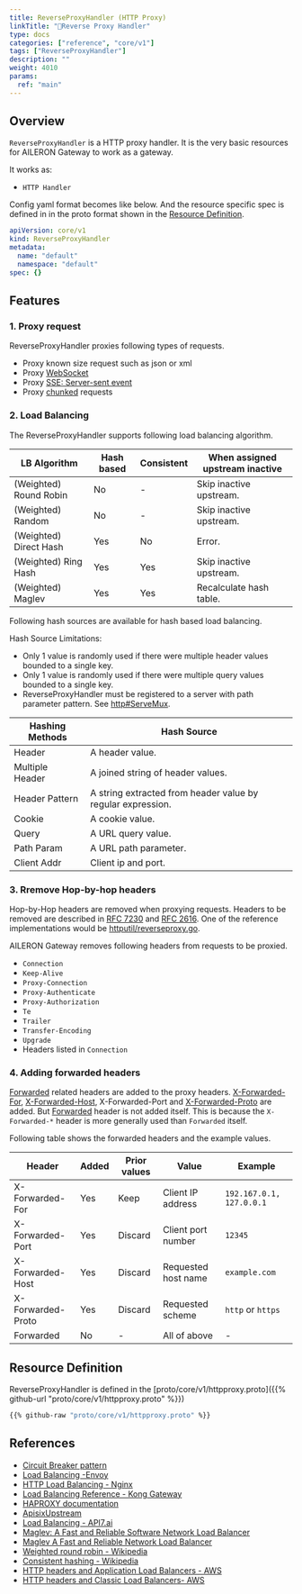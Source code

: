 ```yaml
---
title: ReverseProxyHandler (HTTP Proxy)
linkTitle: "🤚Reverse Proxy Handler"
type: docs
categories: ["reference", "core/v1"]
tags: ["ReverseProxyHandler"]
description: ""
weight: 4010
params:
  ref: "main"
---
```


## Overview

`ReverseProxyHandler` is a HTTP proxy handler.
It is the very basic resources for AILERON Gateway to work as a gateway.

It works as:

- `HTTP Handler`

Config yaml format becomes like below.
And the resource specific spec is defined in in the proto format shown in the [Resource Definition](#resource-definition).

```yaml
apiVersion: core/v1
kind: ReverseProxyHandler
metadata:
  name: "default"
  namespace: "default"
spec: {}
```

## Features

### 1. Proxy request

ReverseProxyHandler proxies following types of requests.

- Proxy known size request such as json or xml
- Proxy [WebSocket](https://en.wikipedia.org/wiki/WebSocket)
- Proxy [SSE: Server-sent event](https://en.wikipedia.org/wiki/Server-sent_events)
- Proxy [chunked](https://en.wikipedia.org/wiki/Chunked_transfer_encoding) requests

### 2. Load Balancing

The ReverseProxyHandler supports following load balancing algorithm.

| LB Algorithm           | Hash based | Consistent | When assigned upstream inactive           |
| ---------------------- | ---------- | ---------- | ----------------------------------------- |
| (Weighted) Round Robin | No         | -          | Skip inactive upstream.                   |
| (Weighted) Random      | No         | -          | Skip inactive upstream.                   |
| (Weighted) Direct Hash | Yes        | No         | Error.                                    |
| (Weighted) Ring Hash   | Yes        | Yes        | Skip inactive upstream.                   |
| (Weighted) Maglev      | Yes        | Yes        | Recalculate hash table.                   |

Following hash sources are available for hash based load balancing.

Hash Source Limitations:

- Only 1 value is randomly used if there were multiple header values bounded to a single key.
- Only 1 value is randomly used if there were multiple query values bounded to a single key.
- ReverseProxyHandler must be registered to a server with path parameter pattern. See [http#ServeMux](https://pkg.go.dev/net/http#ServeMux).

| Hashing Methods | Hash Source                                                 |
| --------------- | ----------------------------------------------------------- |
| Header          | A header value.                                             |
| Multiple Header | A joined string of header values.                           |
| Header Pattern  | A string extracted from header value by regular expression. |
| Cookie          | A cookie value.                                             |
| Query           | A URL query value.                                          |
| Path Param      | A URL path parameter.                                       |
| Client Addr     | Client ip and port.                                         |

### 3. Rremove Hop-by-hop headers

Hop-by-Hop headers are removed when proxying requests.
Headers to be removed are described in [RFC 7230](https://datatracker.ietf.org/doc/rfc7230/) and [RFC 2616](https://datatracker.ietf.org/doc/rfc2616/).
One of the reference implementations would be [httputil/reverseproxy.go](https://go.dev/src/net/http/httputil/reverseproxy.go).

AILERON Gateway removes following headers from requests to be proxied.

- `Connection`
- `Keep-Alive`
- `Proxy-Connection`
- `Proxy-Authenticate`
- `Proxy-Authorization`
- `Te`
- `Trailer`
- `Transfer-Encoding`
- `Upgrade`
- Headers listed in `Connection`

### 4. Adding forwarded headers

[Forwarded](https://developer.mozilla.org/en-US/docs/Web/HTTP/Headers/Forwarded) related headers are added to the proxy headers.
[X-Forwarded-For](https://developer.mozilla.org/en-US/docs/Web/HTTP/Headers/X-Forwarded-For), [X-Forwarded-Host](https://developer.mozilla.org/en-US/docs/Web/HTTP/Headers/X-Forwarded-Host), X-Forwarded-Port and [X-Forwarded-Proto](https://developer.mozilla.org/en-US/docs/Web/HTTP/Headers/X-Forwarded-Proto) are added.
But [Forwarded](https://developer.mozilla.org/en-US/docs/Web/HTTP/Headers/Forwarded) header is not added itself.
This is because the `X-Forwarded-*` header is more generally used than `Forwarded` itself.

Following table shows the forwarded headers and the example values.

| Header            | Added | Prior values | Value                 | Example                  |
| ----------------- | ----- | ------------ | --------------------- | ------------------------ |
| X-Forwarded-For   | Yes   | Keep         | Client IP address     | `192.167.0.1, 127.0.0.1` |
| X-Forwarded-Port  | Yes   | Discard      | Client port number    | `12345`                  |
| X-Forwarded-Host  | Yes   | Discard      | Requested host name   | `example.com`            |
| X-Forwarded-Proto | Yes   | Discard      | Requested scheme      | `http` or `https`        |
| Forwarded         | No    | -            | All of above          | -                        |

## Resource Definition

ReverseProxyHandler is defined in the [proto/core/v1/httpproxy.proto]({{% github-url "proto/core/v1/httpproxy.proto" %}})

```proto {linenos=inline}
{{% github-raw "proto/core/v1/httpproxy.proto" %}}
```

## References

- [Circuit Breaker pattern](https://learn.microsoft.com/en-us/azure/architecture/patterns/circuit-breaker)
- [Load Balancing -Envoy](https://www.envoyproxy.io/docs/envoy/latest/intro/arch_overview/upstream/load_balancing/load_balancing)
- [HTTP Load Balancing - Nginx](https://docs.nginx.com/nginx/admin-guide/load-balancer/http-load-balancer/)
- [Load Balancing Reference - Kong Gateway](https://docs.konghq.com/gateway/latest/how-kong-works/load-balancing/)
- [HAPROXY documentation](https://www.haproxy.com/documentation/haproxy-configuration-manual/latest/#4.2-balance)
- [ApisixUpstream](https://apisix.apache.org/docs/ingress-controller/references/apisix_upstream/)
- [Load Balancing - API7.ai](https://docs.api7.ai/apisix/key-concepts/upstreams#load-balancing)
- [Maglev: A Fast and Reliable Software Network Load Balancer](https://research.google/pubs/maglev-a-fast-and-reliable-software-network-load-balancer/)
- [Maglev A Fast and Reliable Network Load Balancer](https://www.usenix.org/sites/default/files/conference/protected-files/nsdi16_slides_eisenbud.pdf)
- [Weighted round robin - Wikipedia](https://en.wikipedia.org/wiki/Weighted_round_robin)
- [Consistent hashing - Wikipedia](https://en.wikipedia.org/wiki/Consistent_hashing)
- [HTTP headers and Application Load Balancers - AWS](https://docs.aws.amazon.com/elasticloadbalancing/latest/application/x-forwarded-headers.html)
- [HTTP headers and Classic Load Balancers- AWS](https://docs.aws.amazon.com/elasticloadbalancing/latest/classic/x-forwarded-headers.html)
